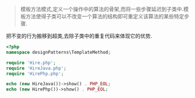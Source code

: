 > 模板方法模式,定义一个操作中的算法的骨架,而将一些步骤延迟到子类中.模板方法使得子类可以不改变一个算法的结构即可重定义该算法的某些特定步骤.

把不变的行为搬移到超类,去除子类中的重复代码来体现它的优势.

```php
<?php
namespace designPatterns\TemplateMethod;

require 'Hire.php';
require 'HireJava.php';
require 'HirePhp.php';

echo (new HireJava())->show() . PHP_EOL;
echo (new HirePhp())->show() . PHP_EOL;
```